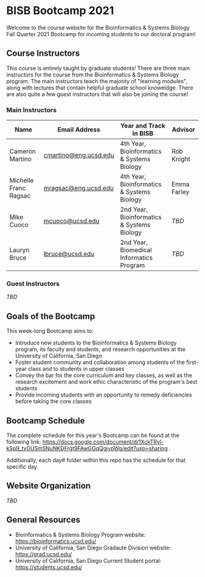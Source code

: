 # BISB Bootcamp 2021

Welcome to the course website for the Bioinformatics & Systems Biology Fall Quarter 2021 Bootcamp for incoming students to our doctoral program! 

## Course Instructors

This course is entirely taught by graduate students! There are three main instructors for the course from the Bioinformatics & Systems Biology program. The main instructors teach the majority of "learning modules", along with lectures that contain helpful graduate school knoweldge. There are also quite a few guest instructors that will also be joining the course! 

### Main Instructors

| Name                  | Email Address                                         | Year and Track in BISB                     | Advisor      |
| --------------------- | ----------------------------------------------------- | ------------------------------------------ | ------------ |
| Cameron Martino       | [cmartino@eng.ucsd.edu](mailto:cmartino@eng.ucsd.edu) | 4th Year, Bioinformatics & Systems Biology | Rob Knight   |
| Michelle Franc Ragsac | [mragsac@eng.ucsd.edu](mailto:mragsac@eng.ucsd.edu)   | 4th Year, Bioinformatics & Systems Biology | Emma Farley  |
| Mike Cuoco            | [mcuoco@ucsd.edu](mailto:mcuoco@ucsd.edu)             | 2nd Year, Bioinformatics & Systems Biology | *TBD*        |
| Lauryn Bruce          | [lbruce@ucsd.edu](mailto:lbruce@ucsd.edu)             | 2nd Year, Biomedical Informatics Program   | *TBD*        |

### Guest Instructors 

*TBD*

## Goals of the Bootcamp

This week-long Bootcamp aims to:

* Introduce new students to the Bioinformatics & Systems Biology program, its faculty and students, and research opportunities at the University of California, San Diego
* Foster student community and collaboration among students of the first-year class and to students in upper classes
* Convey the bar for the core curriculum and key classes, as well as the research excitement and work ethic characteristic of the program's best students
* Provide incoming students with an opportunity to remedy deficiencies before taking the core classes

## Bootcamp Schedule

The complete schedule for this year's Bootcamp can be found at the following link: https://docs.google.com/document/d/1XckTRyl-kSp9_tvGUSm5NuNKDFrgt9FAwGGqQgjypWg/edit?usp=sharing .

Additionally, each day# folder within this repo has the schedule for that specific day.

## Website Organization

*TBD*

## General Resources

* Bioinformatics & Systems Biology Program website: https://bioinformatics.ucsd.edu/
* University of California, San Diego Gradaute Division website: https://grad.ucsd.edu/
* University of California, San Diego Current Student portal: https://students.ucsd.edu/
